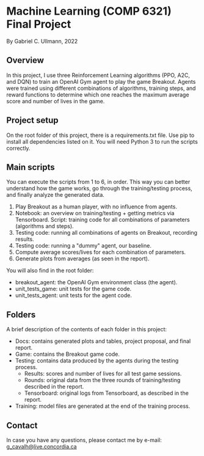 # Machine Learning (COMP 6321) Final Project
By Gabriel C. Ullmann, 2022

## Overview
In this project, I use three Reinforcement Learning algorithms (PPO, A2C, and DQN) to train an OpenAI Gym agent to play the game Breakout. Agents were trained using different combinations of algorithms, training steps, and reward functions to determine which one reaches the maximum average score and number of lives in the game.

## Project setup
On the root folder of this project, there is a requirements.txt file. Use pip to install all dependencies listed on it. You will need Python 3 to run the scripts correctly.

## Main scripts
You can execute the scripts from 1 to 6, in order. This way you can better understand how the game works, go through the training/testing process, and finally analyze the generated data.
1. Play Breakout as a human player, with no influence from agents.
1. Notebook: an overview on training/testing + getting metrics via Tensorboard. Script: training code for all combinations of parameters (algorithms and steps).
1. Testing code: running all combinations of agents on Breakout, recording results.
1. Testing code: running a "dummy" agent, our baseline.
1. Compute average scores/lives for each combination of parameters.
1. Generate plots from averages (as seen in the report).

You will also find in the root folder:
- breakout_agent: the OpenAI Gym environment class (the agent).
- unit_tests_game: unit tests for the game code.
- unit_tests_agent: unit tests for the agent code.

## Folders
A brief description of the contents of each folder in this project:
- Docs: contains generated plots and tables, project proposal, and final report.
- Game: contains the Breakout game code.
- Testing: contains data produced by the agents during the testing process.
    - Results: scores and number of lives for all test game sessions.
    - Rounds: original data from the three rounds of training/testing described in the report.
    - Tensorboard: original logs from Tensorboard, as described in the report.
- Training: model files are generated at the end of the training process.

## Contact
In case you have any questions, please contact me by e-mail: g_cavalh@live.concordia.ca
